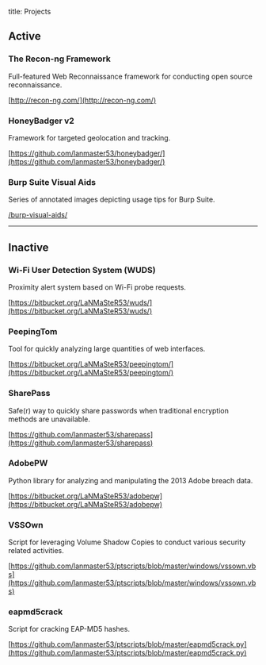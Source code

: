 title: Projects

## Active

### The Recon-ng Framework

Full-featured Web Reconnaissance framework for conducting open source reconnaissance.

[http://recon-ng.com/](http://recon-ng.com/)

### HoneyBadger v2

Framework for targeted geolocation and tracking.

[https://github.com/lanmaster53/honeybadger/](https://github.com/lanmaster53/honeybadger/)

### Burp Suite Visual Aids

Series of annotated images depicting usage tips for Burp Suite.

[/burp-visual-aids/](/burp-visual-aids/)

---

## Inactive

### Wi-Fi User Detection System (WUDS)

Proximity alert system based on Wi-Fi probe requests.

[https://bitbucket.org/LaNMaSteR53/wuds/](https://bitbucket.org/LaNMaSteR53/wuds/)

### PeepingTom

Tool for quickly analyzing large quantities of web interfaces.

[https://bitbucket.org/LaNMaSteR53/peepingtom/](https://bitbucket.org/LaNMaSteR53/peepingtom/)

### SharePass

Safe(r) way to quickly share passwords when traditional encryption methods are unavailable.

[https://github.com/lanmaster53/sharepass](https://github.com/lanmaster53/sharepass)

### AdobePW

Python library for analyzing and manipulating the 2013 Adobe breach data.

[https://bitbucket.org/LaNMaSteR53/adobepw](https://bitbucket.org/LaNMaSteR53/adobepw)

### VSSOwn

Script for leveraging Volume Shadow Copies to conduct various security related activities.

[https://github.com/lanmaster53/ptscripts/blob/master/windows/vssown.vbs](https://github.com/lanmaster53/ptscripts/blob/master/windows/vssown.vbs)

### eapmd5crack

Script for cracking EAP-MD5 hashes.

[https://github.com/lanmaster53/ptscripts/blob/master/eapmd5crack.py](https://github.com/lanmaster53/ptscripts/blob/master/eapmd5crack.py)
